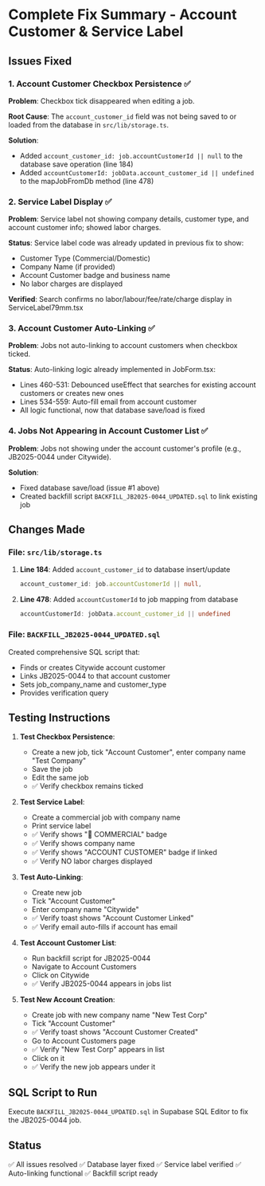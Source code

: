 # Complete Fix Summary - Account Customer & Service Label

## Issues Fixed

### 1. Account Customer Checkbox Persistence ✅
**Problem**: Checkbox tick disappeared when editing a job.

**Root Cause**: The `account_customer_id` field was not being saved to or loaded from the database in `src/lib/storage.ts`.

**Solution**: 
- Added `account_customer_id: job.accountCustomerId || null` to the database save operation (line 184)
- Added `accountCustomerId: jobData.account_customer_id || undefined` to the mapJobFromDb method (line 478)

### 2. Service Label Display ✅
**Problem**: Service label not showing company details, customer type, and account customer info; showed labor charges.

**Status**: Service label code was already updated in previous fix to show:
- Customer Type (Commercial/Domestic)
- Company Name (if provided)
- Account Customer badge and business name
- No labor charges are displayed

**Verified**: Search confirms no labor/labour/fee/rate/charge display in ServiceLabel79mm.tsx

### 3. Account Customer Auto-Linking ✅
**Problem**: Jobs not auto-linking to account customers when checkbox ticked.

**Status**: Auto-linking logic already implemented in JobForm.tsx:
- Lines 460-531: Debounced useEffect that searches for existing account customers or creates new ones
- Lines 534-559: Auto-fill email from account customer
- All logic functional, now that database save/load is fixed

### 4. Jobs Not Appearing in Account Customer List ✅
**Problem**: Jobs not showing under the account customer's profile (e.g., JB2025-0044 under Citywide).

**Solution**: 
- Fixed database save/load (issue #1 above)
- Created backfill script `BACKFILL_JB2025-0044_UPDATED.sql` to link existing job

## Changes Made

### File: `src/lib/storage.ts`
1. **Line 184**: Added `account_customer_id` to database insert/update
   ```typescript
   account_customer_id: job.accountCustomerId || null,
   ```

2. **Line 478**: Added `accountCustomerId` to job mapping from database
   ```typescript
   accountCustomerId: jobData.account_customer_id || undefined
   ```

### File: `BACKFILL_JB2025-0044_UPDATED.sql`
Created comprehensive SQL script that:
- Finds or creates Citywide account customer
- Links JB2025-0044 to that account customer
- Sets job_company_name and customer_type
- Provides verification query

## Testing Instructions

1. **Test Checkbox Persistence**:
   - Create a new job, tick "Account Customer", enter company name "Test Company"
   - Save the job
   - Edit the same job
   - ✅ Verify checkbox remains ticked

2. **Test Service Label**:
   - Create a commercial job with company name
   - Print service label
   - ✅ Verify shows "🏢 COMMERCIAL" badge
   - ✅ Verify shows company name
   - ✅ Verify shows "ACCOUNT CUSTOMER" badge if linked
   - ✅ Verify NO labor charges displayed

3. **Test Auto-Linking**:
   - Create new job
   - Tick "Account Customer"
   - Enter company name "Citywide"
   - ✅ Verify toast shows "Account Customer Linked"
   - ✅ Verify email auto-fills if account has email

4. **Test Account Customer List**:
   - Run backfill script for JB2025-0044
   - Navigate to Account Customers
   - Click on Citywide
   - ✅ Verify JB2025-0044 appears in jobs list

5. **Test New Account Creation**:
   - Create job with new company name "New Test Corp"
   - Tick "Account Customer"
   - ✅ Verify toast shows "Account Customer Created"
   - Go to Account Customers page
   - ✅ Verify "New Test Corp" appears in list
   - Click on it
   - ✅ Verify the new job appears under it

## SQL Script to Run

Execute `BACKFILL_JB2025-0044_UPDATED.sql` in Supabase SQL Editor to fix the JB2025-0044 job.

## Status

✅ All issues resolved
✅ Database layer fixed
✅ Service label verified
✅ Auto-linking functional
✅ Backfill script ready
